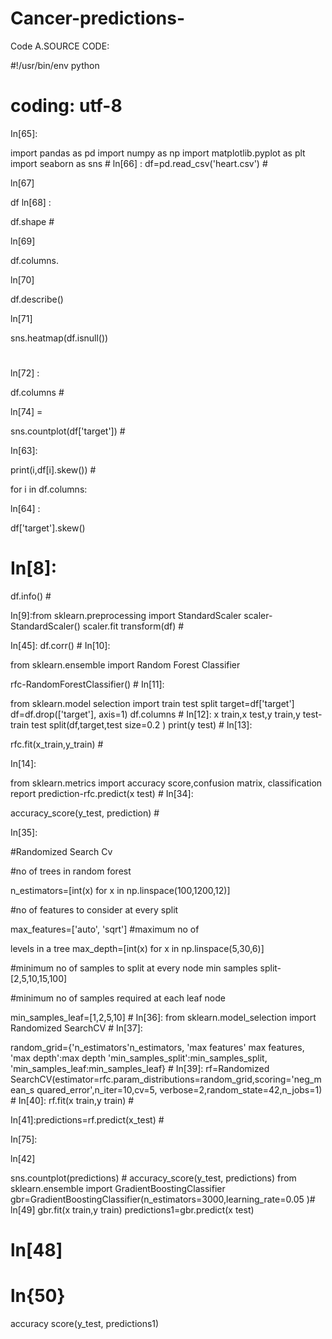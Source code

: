 # Cancer-predictions-
Code
A.SOURCE CODE:

#!/usr/bin/env python

# coding: utf-8 #

In[65]:

import pandas as pd import numpy as np import matplotlib.pyplot as plt import seaborn as sns # ln[66] : df=pd.read_csv('heart.csv') #

ln[67]

df ln[68] :

df.shape #

ln[69]

df.columns.

ln[70]

df.describe()

ln[71]

sns.heatmap(df.isnull())

#

ln[72] :

df.columns #

ln[74] =

sns.countplot(df['target']) #

In[63]:

print(i,df[i].skew()) #

for i in df.columns:

ln[64] :

df['target'].skew()

# In[8]:

df.info() #

In[9]:from sklearn.preprocessing import StandardScaler scaler-StandardScaler() scaler.fit transform(df) #

In[45]: df.corr() # In[10]:

from sklearn.ensemble import Random Forest Classifier

rfc-RandomForestClassifier() # In[11]:

from sklearn.model selection import train test split target=df['target'] df=df.drop(['target'], axis=1) df.columns # In[12]: x train,x test,y train,y test-train test split(df,target,test size=0.2 ) print(y test) # In[13]:

rfc.fit(x_train,y_train) #

In[14]:

from sklearn.metrics import accuracy score,confusion matrix, classification report prediction-rfc.predict(x test) # In[34]:

accuracy_score(y_test, prediction) #

In[35]:

#Randomized Search Cv

#no of trees in random forest

n_estimators=[int(x) for x in np.linspace(100,1200,12)]

#no of features to consider at every split

max_features=['auto', 'sqrt'] #maximum no of

levels in a tree max_depth=[int(x) for x in np.linspace(5,30,6)]

#minimum no of samples to split at every node min samples split-[2,5,10,15,100]

#minimum no of samples required at each leaf node

min_samples_leaf=[1,2,5,10] # In[36]: from sklearn.model_selection import Randomized SearchCV # In[37]:

random_grid={'n_estimators'n_estimators, 'max features' max features, 'max depth':max depth 'min_samples_split':min_samples_split, 'min_samples_leaf:min_samples_leaf} # In[39]: rf=Randomized SearchCV(estimator=rfc.param_distributions=random_grid,scoring='neg_mean_s quared_error',n_iter=10,cv=5, verbose=2,random_state=42,n_jobs=1) # In[40]: rf.fit(x train,y train) #

In[41]:predictions=rf.predict(x_test) #

In[75]:

ln[42]

sns.countplot(predictions) # accuracy_score(y_test, predictions) from sklearn.ensemble import GradientBoostingClassifier gbr=GradientBoostingClassifier(n_estimators=3000,learning_rate=0.05 )# ln[49] gbr.fit(x train,y train) predictions1=gbr.predict(x test)

# ln[48]

# ln\{50\}

accuracy score(y_test, predictions1)
